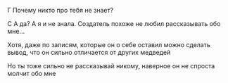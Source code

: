 Г
Почему никто про тебя не знает?

С
А да? А я и не знала. Создатель похоже не любил рассказывать обо мне...

Хотя, даже по записям, которые он о себе оставил можно сделать вывод, что он сильно отличается от других медведей

Но ты тоже сильно не рассказывай никому, наверное он не спроста молчит обо мне